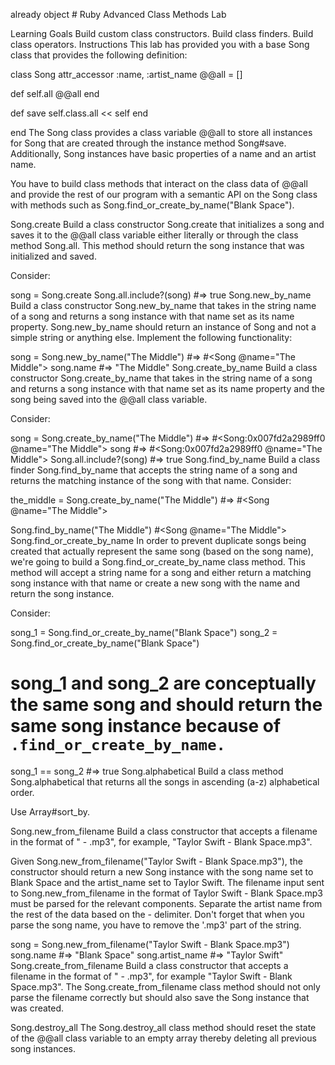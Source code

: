 already object # Ruby Advanced Class Methods Lab

Learning Goals
Build custom class constructors.
Build class finders.
Build class operators.
Instructions
This lab has provided you with a base Song class that provides the following definition:

class Song
  attr_accessor :name, :artist_name
  @@all = []

  def self.all
    @@all
  end

  def save
    self.class.all << self
  end

end
The Song class provides a class variable @@all to store all instances for Song that are created through the instance method Song#save. Additionally, Song instances have basic properties of a name and an artist name.

You have to build class methods that interact on the class data of @@all and provide the rest of our program with a semantic API on the Song class with methods such as Song.find_or_create_by_name("Blank Space").

Song.create
Build a class constructor Song.create that initializes a song and saves it to the @@all class variable either literally or through the class method Song.all. This method should return the song instance that was initialized and saved.

Consider:

song = Song.create
Song.all.include?(song) #=> true
Song.new_by_name
Build a class constructor Song.new_by_name that takes in the string name of a song and returns a song instance with that name set as its name property. Song.new_by_name should return an instance of Song and not a simple string or anything else. Implement the following functionality:

song = Song.new_by_name("The Middle")
#=> #<Song @name="The Middle">
song.name #=> "The Middle"
Song.create_by_name
Build a class constructor Song.create_by_name that takes in the string name of a song and returns a song instance with that name set as its name property and the song being saved into the @@all class variable.

Consider:

song = Song.create_by_name("The Middle")
#=> #<Song:0x007fd2a2989ff0 @name="The Middle">
song
#=> #<Song:0x007fd2a2989ff0 @name="The Middle">
Song.all.include?(song)
#=> true
Song.find_by_name
Build a class finder Song.find_by_name that accepts the string name of a song and returns the matching instance of the song with that name. Consider:

the_middle = Song.create_by_name("The Middle")
#=> #<Song @name="The Middle">

Song.find_by_name("The Middle")
#<Song @name="The Middle">
Song.find_or_create_by_name
In order to prevent duplicate songs being created that actually represent the same song (based on the song name), we're going to build a Song.find_or_create_by_name class method. This method will accept a string name for a song and either return a matching song instance with that name or create a new song with the name and return the song instance.

Consider:

song_1 = Song.find_or_create_by_name("Blank Space")
song_2 = Song.find_or_create_by_name("Blank Space")

# song_1 and song_2 are conceptually the same song and should return the same song instance because of `.find_or_create_by_name.`

song_1 == song_2 #=> true
Song.alphabetical
Build a class method Song.alphabetical that returns all the songs in ascending (a-z) alphabetical order.

Use Array#sort_by.

Song.new_from_filename
Build a class constructor that accepts a filename in the format of " - .mp3", for example, "Taylor Swift - Blank Space.mp3".

Given Song.new_from_filename("Taylor Swift - Blank Space.mp3"), the constructor should return a new Song instance with the song name set to Blank Space and the artist_name set to Taylor Swift. The filename input sent to Song.new_from_filename in the format of Taylor Swift - Blank Space.mp3 must be parsed for the relevant components. Separate the artist name from the rest of the data based on the - delimiter. Don't forget that when you parse the song name, you have to remove the '.mp3' part of the string.

song = Song.new_from_filename("Taylor Swift - Blank Space.mp3")
song.name #=> "Blank Space"
song.artist_name #=> "Taylor Swift"
Song.create_from_filename
Build a class constructor that accepts a filename in the format of " - .mp3", for example "Taylor Swift - Blank Space.mp3". The Song.create_from_filename class method should not only parse the filename correctly but should also save the Song instance that was created.

Song.destroy_all
The Song.destroy_all class method should reset the state of the @@all class variable to an empty array thereby deleting all previous song instances.